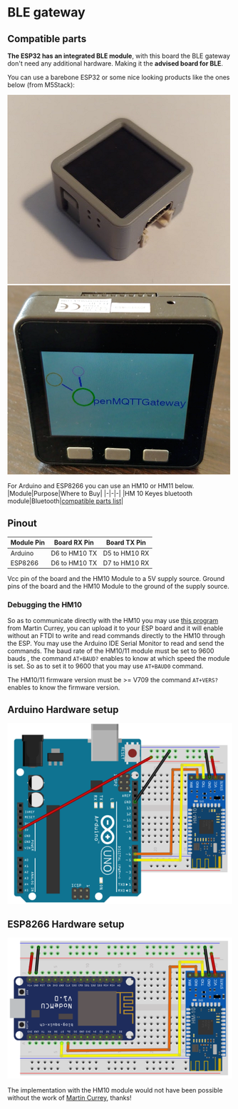 # BLE gateway
## Compatible parts
**The ESP32 has an integrated BLE module**, with this board the BLE gateway don't need any additional hardware. Making it the **advised board for BLE**.

You can use a barebone ESP32 or some nice looking products like the ones below (from M5Stack):

![](../img/OpenMQTTgateway_M5_Atom_Board.png)
![](../img/OpenMQTTgateway_M5_Stack_Board_Display_Text.png)

For Arduino and ESP8266 you can use an HM10 or HM11 below.
|Module|Purpose|Where to Buy|
|-|-|-|
|HM 10 Keyes bluetooth module|Bluetooth|[compatible parts list](https://compatible.openmqttgateway.com/index.php/parts)|

## Pinout
|Module Pin|Board RX Pin|Board TX Pin|
|-|:-:|:-:|
|Arduino|D6 to HM10 TX|D5 to HM10 RX|
|ESP8266|D6 to HM10 TX|D7 to HM10 RX|

Vcc pin of the board and the HM10 Module to a 5V supply source.
Ground pins of the board and the HM10 Module to the ground of the supply source.

### Debugging the HM10
So as to communicate directly with the HM10 you may use [this program](https://github.com/1technophile/serial_modules_debug) from Martin Currey, you can upload it to your ESP board and it will enable without an FTDI to write and read commands directly to the HM10 through the ESP. You may use the Arduino IDE Serial Monitor to read and send the commands.
The baud rate of the HM10/11 module must be set to 9600 bauds , the command `AT+BAUD?` enables to know at which speed the module is set.
So as to set it to 9600 that you may use `AT+BAUD0` command.

The HM10/11 firmware version must be >= V709 the command `AT+VERS?` enables to know the firmware version.

## Arduino Hardware setup
![BLE Arduino](../img/OpenMQTTgateway_Arduino_Addon_BT.png)

## ESP8266 Hardware setup
![BLE ESP8266](../img/OpenMQTTgateway_ESP8266_Addon_BT.png)

The implementation with the HM10 module would not have been possible without the work of [Martin Currey]( http://www.martyncurrey.com), thanks!
